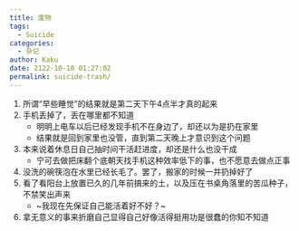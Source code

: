```yaml
---
title: 废物
tags:
  - Suicide
categories:
  - 杂记
author: Kaku
date: 2122-10-10 01:27:02
permalink: suicide-trash/
---
```


1. 所谓“早些睡觉”的结果就是第二天下午4点半才真的起来
2. 手机丢掉了，丢在哪里都不知道
    - 明明上电车以后已经发现手机不在身边了，却还以为是扔在家里
    - 结果就是回到家里也没管，直到第二天晚上才意识到这个问题
3. 本来说着休息日自己抽时间干活赶进度，却还是什么也没干成
    - 宁可去做把床翻个底朝天找手机这种效率低下的事，也不愿意去做点正事
4. 没洗的碗筷泡在水里已经长毛了。罢了，搬家的时候一并扔掉好了
5. 看了看阳台上放置已久的几年前搞来的土，以及压在书桌角落里的苦瓜种子，不禁笑出声来
    - ~我现在先保证自己能活着好不好？~
6. 拿无意义的事来折磨自己显得自己好像活得挺用功是很蠢的你知不知道
